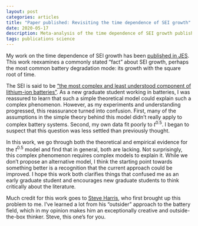 ```yaml
---
layout: post
categories: articles
title: "Paper published: Revisiting the time dependence of SEI growth"
date: 2020-05-17
description: Meta-analysis of the time dependence of SEI growth published in <i>JES</i>
tags: publications science
---
```



My work on the time dependence of SEI growth has been
[published in JES](https://doi.org/10.1149/1945-7111/ab8ce4).
This work reexamines a commonly stated “fact” about SEI growth,
perhaps the most common battery degradation mode: its growth with the square root of time. 

The SEI is said to be
[“the most complex and least understood component of lithium-ion batteries”](https://doi.org/10.1524/zpch.2009.6086).
As a new graduate student working in batteries,
I was reassured to learn that such a simple theoretical model could explain
such a complex phenomenon.
However, as my experiments and understanding progressed,
this reassurance turned into confusion.
First, many of the assumptions in the simple theory behind this model
didn’t really apply to complex battery systems.
Second, my own data fit poorly to *t*<sup>0.5</sup>.
I began to suspect that this question was less settled than previously thought.

In this work, we go through both the theoretical and empirical evidence
for the *t*<sup>0.5</sup> model and find that in general, both are lacking.
Not surprisingly, this complex phenomenon requires complex models to explain it.
While we don’t propose an alternative model,
I think the starting point towards something better is a recognition
that the current approach could be improved.
I hope this work both clarifies things that confused me as an early graduate student
and encourages new graduate students to think critically about the literature. 

Much credit for this work goes to [Steve Harris](https://www.lithiumbatteryresearch.com),
who first brought up this problem to me.
I’ve learned a lot from his “outsider” approach to the battery field,
which in my opinion makes him an exceptionally creative and outside-the-box thinker.
Steve, this one’s for you.
